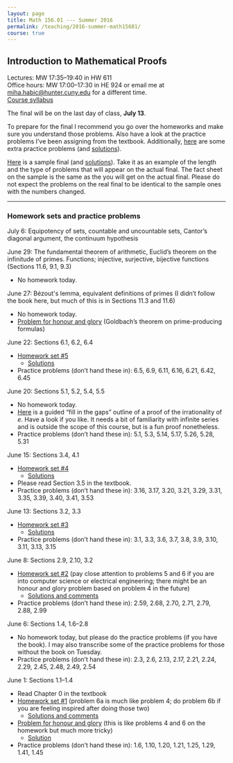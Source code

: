 ```yaml
---
layout: page
title: Math 156.01 --- Summer 2016
permalink: /teaching/2016-summer-math15601/
course: true
---
```


## Introduction to Mathematical Proofs

Lectures: MW 17:35–19:40 in HW 611  
Office hours: MW 17:00–17:30 in HE 924 or email me at [mi&#104;a&#46;habi&#99;&#64;hunter&#46;&#99;uny&#46;&#101;du](mailto:mi&#104;a&#46;habi&#99;&#64;hunter&#46;&#99;uny&#46;&#101;du) for a different time.  
[Course syllabus]({{site.url}}/assets/teaching/2016-summer-math15601/Math15601Syllabus.pdf)

The final will be on the last day of class, **July 13**.

To prepare for the final I recommend you go over the homeworks and make sure you understand those problems. Also have a look at the practice problems I’ve been assigning from the textbook. Additionally, [here]({{site.url}}/assets/teaching/2016-summer-math15601/extraproblems.pdf) are some extra practice problems (and [solutions]({{site.url}}/assets/teaching/2016-summer-math15601/extraproblems_sols.pdf)).

[Here]({{site.url}}/assets/teaching/2016-summer-math15601/practicefinal.pdf) is a sample final (and [solutions]({{site.url}}/assets/teaching/2016-summer-math15601/practicefinal_sols.pdf)). Take it as an example of the length and the type of problems that will appear on the actual final. The fact sheet on the sample is the same as the you will get on the actual final. Please do not expect the problems on the real final to be identical to the sample ones with the numbers changed.

---

### Homework sets and practice problems

July 6: Equipotency of sets, countable and uncountable sets, Cantor’s diagonal argument, the continuum hypothesis

June 29: The fundamental theorem of arithmetic, Euclid’s theorem on the infinitude of primes. Functions; injective, surjective, bijective functions (Sections 11.6, 9.1, 9.3)

* No homework today.

June 27: Bézout's lemma, equivalent definitions of primes (I didn’t follow the book here, but much of this is in Sections 11.3 and 11.6)

* No homework today.
* [Problem for honour and glory]({{site.url}}/assets/teaching/2016-summer-math15601/hog2.pdf) (Goldbach’s theorem on prime-producing formulas)

June 22: Sections 6.1, 6.2, 6.4

* [Homework set #5]({{site.url}}/assets/teaching/2016-summer-math15601/hw5.pdf)
  * [Solutions]({{site.url}}/assets/teaching/2016-summer-math15601/hw5_sols.pdf)
* Practice problems (don’t hand these in): 6.5, 6.9, 6.11, 6.16, 6.21, 6.42, 6.45

June 20: Sections 5.1, 5.2, 5.4, 5.5

* No homework today.
* [Here]({{site.url}}/assets/teaching/2016-summer-math15601/eirrational.pdf) is a guided “fill in the gaps” outline of a proof of the irrationality of *e*. Have a look if you like. It needs a bit of familiarity with infinite series and is outside the scope of this course, but is a fun proof nonetheless.
* Practice problems (don’t hand these in): 5.1, 5.3, 5.14, 5.17, 5.26, 5.28, 5.31

June 15: Sections 3.4, 4.1

* [Homework set #4]({{site.url}}/assets/teaching/2016-summer-math15601/hw4.pdf)
  * [Solutions]({{site.url}}/assets/teaching/2016-summer-math15601/hw4_sols.pdf)
* Please read Section 3.5 in the textbook.
* Practice problems (don’t hand these in): 3.16, 3.17, 3.20, 3.21, 3.29, 3.31, 3.35, 3.39, 3.40, 3.41, 3.53

June 13: Sections 3.2, 3.3

* [Homework set #3]({{site.url}}/assets/teaching/2016-summer-math15601/hw3.pdf)
  * [Solutions]({{site.url}}/assets/teaching/2016-summer-math15601/hw3_sols.pdf)
* Practice problems (don’t hand these in): 3.1, 3.3, 3.6, 3.7, 3.8, 3.9, 3.10, 3.11, 3.13, 3.15

June 8: Sections 2.9, 2.10, 3.2

* [Homework set #2]({{site.url}}/assets/teaching/2016-summer-math15601/hw2.pdf) (pay close attention to problems 5 and 6 if you are into computer science or electrical engineering; there might be an honour and glory problem based on problem 4 in the future)
  * [Solutions and comments]({{site.url}}/assets/teaching/2016-summer-math15601/hw2_sols.pdf)
* Practice problems (don’t hand these in): 2.59, 2.68, 2.70, 2.71, 2.79, 2.88, 2.99

June 6: Sections 1.4, 1.6–2.8

* No homework today, but please do the practice problems (if you have the book). I may also transcribe some of the practice problems for those without the book on Tuesday.
* Practice problems (don’t hand these in): 2.3, 2.6, 2.13, 2.17, 2.21, 2.24, 2.29, 2.45, 2.48, 2.49, 2.54

June 1: Sections 1.1–1.4

* Read Chapter 0 in the textbook
* [Homework set #1]({{site.url}}/assets/teaching/2016-summer-math15601/hw1.pdf) (problem 6a is much like problem 4; do problem 6b if you are feeling inspired after doing those two)
  * [Solutions and comments]({{site.url}}/assets/teaching/2016-summer-math15601/hw1_sols.pdf)
* [Problem for honour and glory]({{site.url}}/assets/teaching/2016-summer-math15601/hog1.pdf) (this is like problems 4 and 6 on the homework but much more tricky)
  * [Solution]({{site.url}}/assets/teaching/2016-summer-math15601/hog1_sols.pdf)
* Practice problems (don’t hand these in): 1.6, 1.10, 1.20, 1.21, 1.25, 1.29, 1.41, 1.45